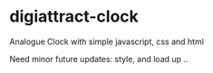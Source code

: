 # digiattract-clock

Analogue Clock with simple javascript, css and html

Need minor future updates: style, and load up
..
